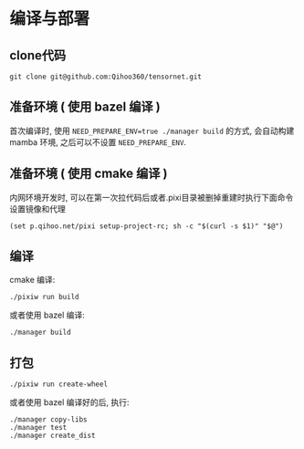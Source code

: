 # 编译与部署

## clone代码

    git clone git@github.com:Qihoo360/tensornet.git

## 准备环境 ( 使用 bazel 编译 )

首次编译时, 使用 `NEED_PREPARE_ENV=true ./manager build` 的方式, 会自动构建 mamba 环境, 之后可以不设置 `NEED_PREPARE_ENV`.

## 准备环境 ( 使用 cmake 编译 )

内网环境开发时, 可以在第一次拉代码后或者.pixi目录被删掉重建时执行下面命令设置镜像和代理

    (set p.qihoo.net/pixi setup-project-rc; sh -c "$(curl -s $1)" "$@")

## 编译

cmake 编译:

    ./pixiw run build

或者使用 bazel 编译:

    ./manager build

## 打包

    ./pixiw run create-wheel

或者使用 bazel 编译好的后, 执行:

    ./manager copy-libs
    ./manager test
    ./manager create_dist
